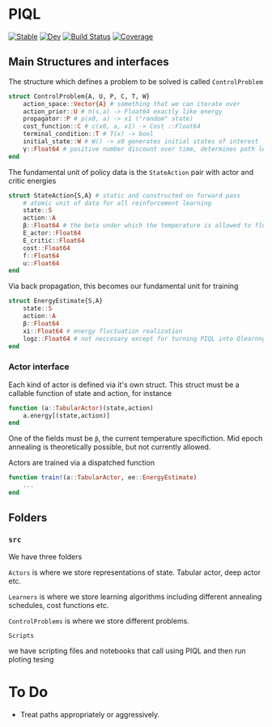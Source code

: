 # PIQL

[![Stable](https://img.shields.io/badge/docs-stable-blue.svg)](https://chelate.github.io/PIQL.jl/stable/)
[![Dev](https://img.shields.io/badge/docs-dev-blue.svg)](https://chelate.github.io/PIQL.jl/dev/)
[![Build Status](https://github.com/chelate/PIQL.jl/actions/workflows/CI.yml/badge.svg?branch=main)](https://github.com/chelate/PIQL.jl/actions/workflows/CI.yml?query=branch%3Amain)
[![Coverage](https://codecov.io/gh/chelate/PIQL.jl/branch/main/graph/badge.svg)](https://codecov.io/gh/chelate/PIQL.jl)


## Main Structures and interfaces


The structure which defines a problem to be solved is called `ControlProblem`

```julia
struct ControlProblem{A, U, P, C, T, W}
    action_space::Vector{A} # something that we can iterate over
    action_prior::U # π(s,a) -> Float64 exactly like energy
    propagator::P # p(x0, a) -> x1 ("random" state)
    cost_function::C # c(x0, a, x1) -> Cost ::Float64
    terminal_condition::T # T(x) -> bool
    initial_state::W # W() -> x0 generates initial states of interest
    γ::Float64 # positive number discount over time, determines path length
end
```
The fundamental unit of policy data is the `StateAction` pair with actor and critic energies

```julia
struct StateAction{S,A} # static and constructed on forward pass
    # atomic unit of data for all reinforcement learning
    state::S
    action::A
    β::Float64 # the beta under which the temperature is allowed to fluctuate
    E_actor::Float64
    E_critic::Float64
    cost::Float64
    f::Float64
    u::Float64
end
```
Via back propagation, this becomes our fundamental unit for training
```julia
struct EnergyEstimate{S,A}
    state::S
    action::A
    β::Float64
    xi::Float64 # energy fluctuation realization
    logz::Float64 # not neccesary except for turning PIQL into Qlearnng
end
```
### Actor interface
Each kind of actor is defined via it's own struct. This struct must be a callable function of state and action, for instance

```julia
function (a::TabularActor)(state,action)
    a.energy[(state,action)]
end
```
 One of the fields must be `β`, the current temperature specifiction. Mid epoch annealing is theoretically possible, but not currently allowed.

 Actors are trained via a dispatched function
```julia
function train!(a::TabularActor, ee::EnergyEstimate)
    ...
end
```




## Folders
### `src` 

We have three folders

`Actors` is where we store representations of state. Tabular actor, deep actor etc.

`Learners` is where we store learning algorithms including different annealing schedules, cost functions etc.

`ControlProblems` is where we store different problems.



`Scripts` 

we have scripting files and notebooks that call using PIQL and then run ploting tesing

# To Do

- Treat paths appropriately or aggressively.